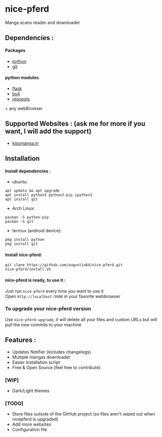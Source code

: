 # nice-pferd
Manga scans reader and downloader


## Dependencies :
#### Packages
* [python](https://www.python.org/)
* [git](https://git-scm.com/)

#### python modules
* [flask](https://pypi.org/project/Flask/)
* [bs4](https://pypi.org/project/bs4/)
* [requests](https://pypi.org/project/requests/)

\+ any webBrowser

## Supported Websites : (ask me for more if you want, I will add the support)
* [kissmanga.in](https://kissmanga.in/)

## Installation

#### Install dependencies :
* ubuntu:
```
apt update && apt upgrade
apt install python3 python3-pip ipython3
apt install git
```
* Arch Linux:
```
pacman -S python-pip
pacman -S git
```
* termux (android device):
```
pkg install python
pkg install git
```

#### Install nice-pferd:
```
git clone https://github.com/augustin64/nice-pferd.git
nice-pferd/install.sh
```

#### nice-pferd is ready, to use it :

Just run `nice-pferd` every time you want to use it  
Open `http://localhost:5000` in your favorite webbrowser

### To upgrade your nice-pferd version
Use `nice-pferd-upgrade`, it will delete all your files and custom URLs but will pull the new commits to your machine

## Features :
+ Updates Notifier (includes changelogs)
+ Multiple mangas downloader
+ Easier installation script
+ Free & Open Source (feel free to contribute)

### [WIP] 
+ Dark/Light themes

### [TODO]
+ Store files outside of the GitHub project (so files aren't wiped out when nicepferd is upgraded)
+ Add more websites
+ Configuration file
